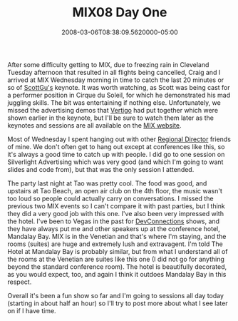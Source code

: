 ﻿---
title: MIX08 Day One
date: "2008-03-06T08:38:09.5620000-05:00"
description: After some difficulty getting to MIX, due to freezing rain in
featuredImage: img/mix08-day-one-featured.png
---

After some difficulty getting to MIX, due to freezing rain in Cleveland Tuesday afternoon that resulted in all flights being cancelled, Craig and I arrived at MIX Wednesday morning in time to catch the last 20 minutes or so of [ScottGu's](http://weblogs.asp.net/scottgu) keynote. It was worth watching, as Scott was being cast for a performer position in Cirque du Soleil, for which he demonstrated his mad juggling skills. The bit was entertaining if nothing else. Unfortunately, we missed the advertising demos that [Vertigo](http://www.vertigo.com/) had put together which were shown earlier in the keynote, but I'll be sure to watch them later as the keynotes and sessions are all available on the [MIX website](http://visitmix.com/).

Most of Wednesday I spent hanging out with other [Regional Director](http://theregion.com/) friends of mine. We don't often get to hang out except at conferences like this, so it's always a good time to catch up with people. I did go to one session on Silverlight Advertising which was very good (and which I'm going to want slides and code from), but that was the only session I attended.

The party last night at Tao was pretty cool. The food was good, and upstairs at Tao Beach, an open air club on the 4th floor, the music wasn't too loud so people could actually carry on conversations. I missed the previous two MIX events so I can't compare it with past parties, but I think they did a very good job with this one. I've also been very impressed with the hotel. I've been to Vegas in the past for [DevConnections](http://devconnections.com/) shows, and they have always put me and other speakers up at the conference hotel, Mandalay Bay. MIX is in the Venetian and that's where I'm staying, and the rooms (suites) are huge and extremely lush and extravagent. I'm told The Hotel at Mandalay Bay is probably similar, but from what I understand all of the rooms at the Venetian are suites like this one (I did not go for anything beyond the standard conference room). The hotel is beautifully decorated, as you would expect, too, and again I think it outdoes Mandalay Bay in this respect.

Overall it's been a fun show so far and I'm going to sessions all day today (starting in about half an hour) so I'll try to post more about what I see later on if I have time.

